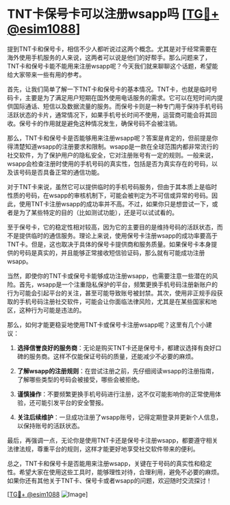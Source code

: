 # TNT卡保号卡可以注册wsapp吗 [[TG💪+ @esim1088](https://t.me/s/esim1088)]

提到TNT卡和保号卡，相信不少人都听说过这两个概念。尤其是对于经常需要在海外使用手机服务的人来说，这两者可以说是他们的好帮手。那么问题来了，TNT卡和保号卡能不能用来注册wsapp呢？今天我们就来聊聊这个话题，希望能给大家带来一些有用的参考。

首先，让我们简单了解一下TNT卡和保号卡的基本情况。TNT卡，也就是临时号码卡，主要是为了满足用户短期在国外使用电话服务的需求。它可以在短时间内提供国际通话、短信以及数据流量的服务。而保号卡则是一种专门用于保持手机号码活跃状态的卡片，通常情况下，如果手机号长时间不使用，运营商可能会将其回收。保号卡的作用就是避免这种情况发生，确保号码不会被注销。

那么，TNT卡和保号卡是否能够用来注册wsapp呢？答案是肯定的，但前提是你得清楚知道wsapp的注册要求和限制。wsapp是一款在全球范围内都非常流行的社交软件，为了保护用户的隐私安全，它对注册账号有一定的规则。一般来说，wsapp会检查注册时使用的手机号码的真实性，包括是否为真实存在的号码，以及该号码是否具备正常的通信功能。

对于TNT卡来说，虽然它可以提供临时的手机号码服务，但由于其本质上是临时性质的号码，在wsapp的审核机制下，可能会被判定为不可信或异常的号码。因此，使用TNT卡注册wsapp的成功率并不高。不过，如果你只是想尝试一下，或者是为了某些特定的目的（比如测试功能），还是可以试试看的。

至于保号卡，它的稳定性相对较高，因为它的主要目的是维持号码的活跃状态，而不是提供临时的通信服务。理论上来说，使用保号卡注册wsapp的成功率要高于TNT卡。但是，这也取决于具体的保号卡提供商和服务质量。如果保号卡本身提供的号码是真实的，并且能够正常接收短信验证码，那么就有可能成功注册wsapp。

当然，即使你的TNT卡或保号卡能够成功注册wsapp，也需要注意一些潜在的风险。首先，wsapp是一个注重隐私保护的平台，频繁更换手机号码注册新账户的行为可能会引起平台的关注，甚至可能导致账号被封禁。其次，使用非正规手段获取的手机号码注册社交软件，可能会让你面临法律风险，尤其是在某些国家和地区，这种行为可能是违法的。

那么，如何才能更稳妥地使用TNT卡或保号卡注册wsapp呢？这里有几个小建议：

1. **选择信誉良好的服务商**：无论是购买TNT卡还是保号卡，都建议选择有良好口碑的服务商。这样不仅能保证号码的质量，还能减少不必要的麻烦。
   
2. **了解wsapp的注册规则**：在尝试注册之前，先仔细阅读wsapp的注册指南，了解哪些类型的号码会被接受，哪些会被拒绝。

3. **谨慎操作**：不要频繁更换手机号码进行注册，这不仅可能影响你的正常使用体验，还可能引发平台的安全警报。

4. **关注后续维护**：一旦成功注册了wsapp账号，记得定期登录并更新个人信息，以保持账号的活跃状态。

最后，再强调一点，无论你是使用TNT卡还是保号卡注册wsapp，都要遵守相关法律法规，尊重平台的规则，这样才能更好地享受社交软件带来的便利。

总之，TNT卡和保号卡是否能用来注册wsapp，关键在于号码的真实性和稳定性。希望大家在使用这些工具时，能够理性对待，合理利用，避免不必要的麻烦。如果你还有其他关于TNT卡、保号卡或者wsapp的问题，欢迎随时交流探讨！

[[TG💪+ @esim1088](https://t.me/s/esim1088) ![Image](https://i.postimg.cc/4NQfJmqS/Snipaste-2025-05-13-00-14-12.png)]